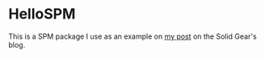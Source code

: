 # HelloSPM

This is a SPM package I use as an example on [my post](https://solidgeargroup.com/spm-desde-0/) on the Solid Gear's blog.
